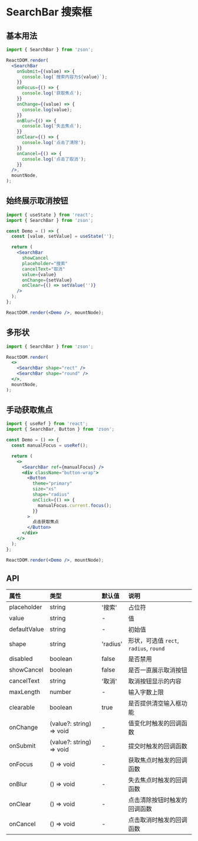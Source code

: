 # SearchBar 搜索框

## 基本用法

```jsx
import { SearchBar } from 'zson';

ReactDOM.render(
  <SearchBar
    onSubmit={(value) => {
      console.log(`搜索内容为${value}`);
    }}
    onFocus={() => {
      console.log('获取焦点');
    }}
    onChange={(value) => {
      console.log(value);
    }}
    onBlur={() => {
      console.log('失去焦点');
    }}
    onClear={() => {
      console.log('点击了清除');
    }}
    onCancel={() => {
      console.log('点击了取消');
    }}
  />,
  mountNode,
);
```

## 始终展示取消按钮

```jsx
import { useState } from 'react';
import { SearchBar } from 'zson';

const Demo = () => {
  const [value, setValue] = useState('');

  return (
    <SearchBar
      showCancel
      placeholder="搜索"
      cancelText="取消"
      value={value}
      onChange={setValue}
      onClear={() => setValue('')}
    />
  );
};

ReactDOM.render(<Demo />, mountNode);
```

## 多形状

```jsx
import { SearchBar } from 'zson';

ReactDOM.render(
  <>
    <SearchBar shape="rect" />
    <SearchBar shape="round" />
  </>,
  mountNode,
);
```

## 手动获取焦点

```jsx
import { useRef } from 'react';
import { SearchBar, Button } from 'zson';

const Demo = () => {
  const manualFocus = useRef();

  return (
    <>
      <SearchBar ref={manualFocus} />
      <div className="button-wrap">
        <Button
          theme="primary"
          size="xs"
          shape="radius"
          onClick={() => {
            manualFocus.current.focus();
          }}
        >
          点击获取焦点
        </Button>
      </div>
    </>
  );
};

ReactDOM.render(<Demo />, mountNode);
```

## API

| 属性         | 类型                     | 默认值   | 说明                                   |
| :----------- | :----------------------- | :------- | :------------------------------------- |
| placeholder  | string                   | '搜索'   | 占位符                                 |
| value        | string                   | -        | 值                                     |
| defaultValue | string                   | -        | 初始值                                 |
| shape        | string                   | 'radius' | 形状，可选值 `rect`, `radius`, `round` |
| disabled     | boolean                  | false    | 是否禁用                               |
| showCancel   | boolean                  | false    | 是否一直展示取消按钮                   |
| cancelText   | string                   | '取消'   | 取消按钮显示的内容                     |
| maxLength    | number                   | -        | 输入字数上限                           |
| clearable    | boolean                  | true     | 是否提供清空输入框功能                 |
| onChange     | (value?: string) => void | -        | 值变化时触发的回调函数                 |
| onSubmit     | (value?: string) => void | -        | 提交时触发的回调函数                   |
| onFocus      | () => void               | -        | 获取焦点时触发的回调函数               |
| onBlur       | () => void               | -        | 失去焦点时触发的回调函数               |
| onClear      | () => void               | -        | 点击清除按钮时触发的回调函数           |
| onCancel     | () => void               | -        | 点击取消时触发的回调函数               |
